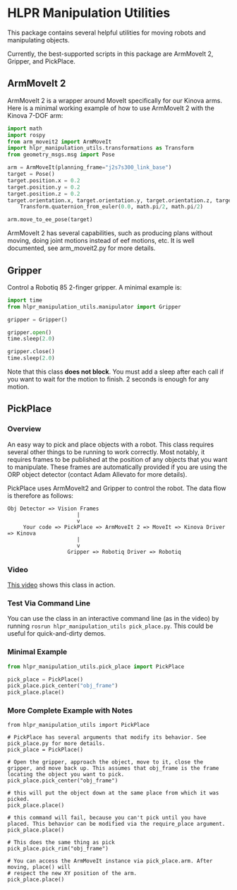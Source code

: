 # HLPR Manipulation Utilities

This package contains several helpful utilities for moving robots and manipulating objects.

Currently, the best-supported scripts in this package are ArmMoveIt 2, Gripper, and PickPlace.

## ArmMoveIt 2

ArmMoveIt 2 is a wrapper around MoveIt specifically for our Kinova arms. Here is a minimal working example of how to use ArmMoveIt 2 with the Kinova 7-DOF arm:


```python
import math
import rospy
from arm_moveit2 import ArmMoveIt
import hlpr_manipulation_utils.transformations as Transform
from geometry_msgs.msg import Pose

arm = ArmMoveIt(planning_frame="j2s7s300_link_base")
target = Pose()
target.position.x = 0.2
target.position.y = 0.2
target.position.z = 0.2
target.orientation.x, target.orientation.y, target.orientation.z, target.orientation.w = \
    Transform.quaternion_from_euler(0.0, math.pi/2, math.pi/2)

arm.move_to_ee_pose(target)
```

ArmMoveIt 2 has several capabilities, such as producing plans without moving, doing joint motions instead of eef motions, etc. It is well documented, see arm_moveit2.py for more details.


## Gripper

Control a Robotiq 85 2-finger gripper. A minimal example is:

```python
import time
from hlpr_manipulation_utils.manipulator import Gripper

gripper = Gripper()

gripper.open()
time.sleep(2.0)

gripper.close()
time.sleep(2.0)
```

Note that this class **does not block**. You must add a sleep after each call if you want to wait for the motion to finish. 2 seconds is enough for any motion.


## PickPlace

### Overview
An easy way to pick and place objects with a robot. This class requires several other things to be running to work correctly. Most notably, it requires frames to be published at the position of any objects that you want to manipulate. These frames are automatically provided if you are using the ORP object detector (contact Adam Allevato for more details).

PickPlace uses ArmMoveIt2 and Gripper to control the robot. The data flow is therefore as follows:

```
Obj Detector => Vision Frames
                      |
                      v
     Your code => PickPlace => ArmMoveIt 2 => MoveIt => Kinova Driver => Kinova
                      |
                      v
                   Gripper => Robotiq Driver => Robotiq
```

### Video
[This video](https://youtu.be/mn2rNa-sdmI) shows this class in action.

### Test Via Command Line
You can use the class in an interactive command line (as in the video) by running `rosrun hlpr_manipulation_utils pick_place.py`. This could be useful for quick-and-dirty demos.


### Minimal Example

```python
from hlpr_manipulation_utils.pick_place import PickPlace

pick_place = PickPlace()
pick_place.pick_center("obj_frame")
pick_place.place()
```

### More Complete Example with Notes

```
from hlpr_manipulation_utils import PickPlace

# PickPlace has several arguments that modify its behavior. See pick_place.py for more details.
pick_place = PickPlace()

# Open the gripper, approach the object, move to it, close the gripper, and move back up. This assumes that obj_frame is the frame locating the object you want to pick.
pick_place.pick_center("obj_frame")

# this will put the object down at the same place from which it was picked.
pick_place.place()

# this command will fail, because you can't pick until you have placed. This behavior can be modified via the require_place argument.
pick_place.place()

# This does the same thing as pick
pick_place.pick_rim("obj_frame")

# You can access the ArmMoveIt instance via pick_place.arm. After moving, place() will
# respect the new XY position of the arm.
pick_place.place()
```
